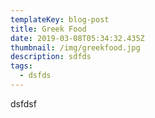 ```yaml
---
templateKey: blog-post
title: Greek Food
date: 2019-03-08T05:34:32.435Z
thumbnail: /img/greekfood.jpg
description: sdfds
tags:
  - dsfds
---
```

dsfdsf
